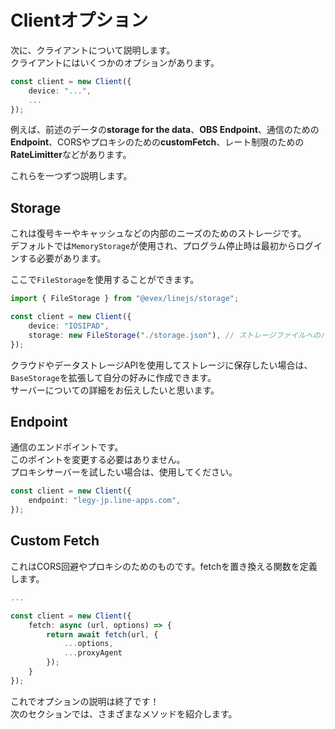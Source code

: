 # Clientオプション

次に、クライアントについて説明します。\
クライアントにはいくつかのオプションがあります。

```ts
const client = new Client({
    device: "...",
    ...
});
```

例えば、前述のデータの**storage for the data**、**OBS Endpoint**、通信のための**Endpoint**、CORSやプロキシのための**customFetch**、レート制限のための**RateLimitter**などがあります。

これらを一つずつ説明します。

## Storage

これは復号キーやキャッシュなどの内部のニーズのためのストレージです。\
デフォルトでは`MemoryStorage`が使用され、プログラム停止時は最初からログインする必要があります。

ここで`FileStorage`を使用することができます。

```ts
import { FileStorage } from "@evex/linejs/storage";

const client = new Client({
    device: "IOSIPAD",
    storage: new FileStorage("./storage.json"), // ストレージファイルへのパス（秘密ファイル）
});
```

クラウドやデータストレージAPIを使用してストレージに保存したい場合は、`BaseStorage`を拡張して自分の好みに作成できます。\
サーバーについての詳細をお伝えしたいと思います。

## Endpoint

通信のエンドポイントです。\
このポイントを変更する必要はありません。\
プロキシサーバーを試したい場合は、使用してください。

```ts
const client = new Client({
    endpoint: "legy-jp.line-apps.com",
});
```

## Custom Fetch

これはCORS回避やプロキシのためのものです。fetchを置き換える関数を定義します。

```ts
...

const client = new Client({
    fetch: async (url, options) => {
        return await fetch(url, {
            ...options,
            ...proxyAgent
        });
    }
});
```

これでオプションの説明は終了です！\
次のセクションでは、さまざまなメソッドを紹介します。
